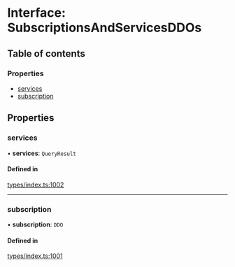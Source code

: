 # Interface: SubscriptionsAndServicesDDOs

## Table of contents

### Properties

- [services](SubscriptionsAndServicesDDOs.md#services)
- [subscription](SubscriptionsAndServicesDDOs.md#subscription)

## Properties

### services

• **services**: `QueryResult`

#### Defined in

[types/index.ts:1002](https://github.com/nevermined-io/react-components/blob/f4befd5/catalog/src/types/index.ts#L1002)

___

### subscription

• **subscription**: `DDO`

#### Defined in

[types/index.ts:1001](https://github.com/nevermined-io/react-components/blob/f4befd5/catalog/src/types/index.ts#L1001)
